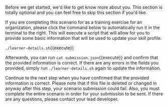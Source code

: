 Before we get started, we'd like to get know more about you. This section is totally optional and you can feel free to skip this section if you'd like. 

If you are completing this scenario for as a training exercise for an organization, please click the command below to automatically run it in the terminal to the right. This will execute a script that will allow for you to provide some basic information that will be used to update your skill profile.

`./learner-details.sh`{{execute}}

Afterwards, you can run `cat submission.json`{{execute}} and confirm that the provided information is correct. If there are any errors in the fields you provided, simply run `./learner-details.sh` again to update the information.

Continue to the next step when you have confirmed that the provided information is correct. Please note that if this file is deleted or changed in anyway after this step, your scenario submission could fail. Also, you must complete the entire scenario in order for your submission to be sent. If there are any questions, please contact your lead developer.

